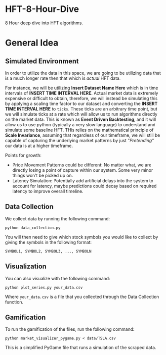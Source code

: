 # HFT-8-Hour-Dive
8 Hour deep dive into HFT algorithms.

# General Idea

## Simulated Environment
In order to utilize the data in this space, we are going to be utilizing data that is a much longer rate then that which is _actual_ HFT data.

For instance, we will be utilizing **Insert Dataset Name Here** which is in time intervals of **INSERT TIME INTERVAL HERE**.  Actual market data is extremely expensive or difficult to obtain, therefore, we will instead be simulating this by applying a scaling time factor to our dataset and converting the **INSERT TIME INTERVAL HERE** to `ticks`.  These ticks are an arbitrary time point, but we will simulate ticks at a rate which will allow us to run algorithms directly on the market data.  This is known as **Event Driven Backtesting**, and it will allow us to use python (typically a very slow language) to understand and simulate some baseline HFT.  THis relies on the mathematical principle of **Scale Invariance**, assuming that regardless of our timeframe, we will still be capable of capturing the underlying market patterns by just _"Pretending"_ our data is at a higher timeframe.

Points for growth: 
- Price Movement Patterns could be different: No matter what, we are directly losing a point of capture within our system.  Some very minor things won't be picked up on.  
- Latency Simulation: Potentially add artificial delays into the system to account for latency, maybe predictions could decay based on required latency to improve overall timeline.

## Data Collection
We collect data by running the following command:

```
python data_collection.py
```

You will then need to give which stock symbols you would like to collect by giving the symbols in the following format:

```
SYMBOL1, SYMBOL2, SYMBOL3, ..., SYMBOLN
```

## Visualization
You can also visualize with the following command:
```
python plot_series.py your_data.csv
```
Where `your_data.csv` is a file that you collected through the Data Collection function. 

## Gamification

To run the gamification of the files, run the following command:

```
python market_visualizer_pygame.py < data/TSLA.csv
```

This is a simplified PyGame file that runs a simulation of the scraped data. 


